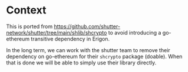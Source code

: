 <h1>Context</h1>

This is ported from https://github.com/shutter-network/shutter/tree/main/shlib/shcrypto to
avoid introducing a go-ethereum transitive dependency in Erigon.

In the long term, we can work with the shutter team to remove their dependency on go-ethereum
for their `shcrypto` package (doable). When that is done we will be able to simply use their
library directly.
